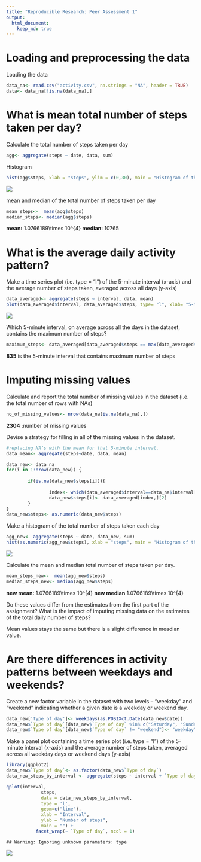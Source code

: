 ```yaml
---
title: "Reproducible Research: Peer Assessment 1"
output: 
  html_document:
    keep_md: true
---
```



Loading and preprocessing the data
==================================

Loading the data


```r
data_na<- read.csv("activity.csv", na.strings = "NA", header = TRUE)
data<- data_na[!is.na(data_na),]
```




What is mean total number of steps taken per day?
================================================

Calculate the total number of steps taken per day


```r
agg<- aggregate(steps ~ date, data, sum)
```

Histogram


```r
hist(agg$steps, xlab = "steps", ylim = c(0,30), main = "Histogram of the total number of steps taken each day")
```

![](PA1_template_files/figure-html/unnamed-chunk-3-1.png)<!-- -->

mean and median of the total number of steps taken per day


```r
mean_steps<-  mean(agg$steps)
median_steps<- median(agg$steps)
```

**mean:** 1.0766189\times 10^{4}
**median:** 10765


What is the average daily activity pattern?
===========================================

Make a time series plot (i.e. type = “l”) of the 5-minute interval (x-axis) and the average number of steps taken, averaged across all days (y-axis)


```r
data_averaged<- aggregate(steps ~ interval, data, mean)
plot(data_averaged$interval, data_averaged$steps, type= "l", xlab= "5-min interval", ylab= "Average number of steps", main= "average number of steps taken")
```

![](PA1_template_files/figure-html/unnamed-chunk-5-1.png)<!-- -->

Which 5-minute interval, on average across all the days in the dataset, contains the maximum number of steps?


```r
maximum_steps<- data_averaged[data_averaged$steps == max(data_averaged$steps),][1]
```


**835** is the 5-minute interval that contains maximum number of steps

Imputing missing values
=======================

Calculate and report the total number of missing values in the dataset (i.e. the total number of rows with NAs)


```r
no_of_missing_values<- nrow(data_na[is.na(data_na),])
```

**2304** :number of missing values

Devise a strategy for filling in all of the missing values in the dataset.


```r
#replacing NA’s with the mean for that 5-minute interval.
data_mean<- aggregate(steps~date, data, mean)

data_new<- data_na
for(i in 1:nrow(data_new)) {
        
        if(is.na(data_new$steps[i])){
                
                index<- which(data_averaged$interval==data_na$interval[i])
                data_new$steps[i]<- data_averaged[index,][2]
        }
}
data_new$steps<- as.numeric(data_new$steps)
```

Make a histogram of the total number of steps taken each day 


```r
agg_new<- aggregate(steps ~ date, data_new, sum)
hist(as.numeric(agg_new$steps), xlab = "steps", main = "Histogram of the total number of steps taken each day")
```

![](PA1_template_files/figure-html/unnamed-chunk-9-1.png)<!-- -->

Calculate the mean and median total number of steps taken per day.


```r
mean_steps_new<-  mean(agg_new$steps)
median_steps_new<- median(agg_new$steps)
```

**new mean:** 1.0766189\times 10^{4}
**new median** 1.0766189\times 10^{4}

Do these values differ from the estimates from the first part of the assignment? What is the impact of imputing missing data on the estimates of the total daily number of steps?

Mean values stays the same but there is a slight difference in meadian value.



Are there differences in activity patterns between weekdays and weekends?
========================================================================

Create a new factor variable in the dataset with two levels – “weekday” and “weekend” indicating whether a given date is a weekday or weekend day.


```r
data_new['Type of day']<- weekdays(as.POSIXct.Date(data_new$date))
data_new$`Type of day`[data_new$`Type of day` %in% c("Saturday", "Sunday")]<- "weekend"
data_new$`Type of day`[data_new$`Type of day` != "weekend"]<- "weekday"
```

Make a panel plot containing a time series plot (i.e. type = “l”) of the 5-minute interval (x-axis) and the average number of steps taken, averaged across all weekday days or weekend days (y-axis)


```r
library(ggplot2)
data_new$`Type of day`<- as.factor(data_new$`Type of day`)
data_new_steps_by_interval <- aggregate(steps ~ interval + `Type of day`, data_new, mean)

qplot(interval, 
             steps, 
             data = data_new_steps_by_interval, 
             type = 'l', 
             geom=c("line"),
             xlab = "Interval", 
             ylab = "Number of steps", 
             main = "") +
           facet_wrap(~ `Type of day`, ncol = 1)
```

```
## Warning: Ignoring unknown parameters: type
```

![](PA1_template_files/figure-html/unnamed-chunk-12-1.png)<!-- -->



